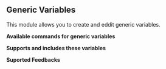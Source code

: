## Generic Variables

This module allows you to create and eddit generic variables.

**Available commands for generic variables**

**Supports and includes these variables**

**Suported Feedbacks**
